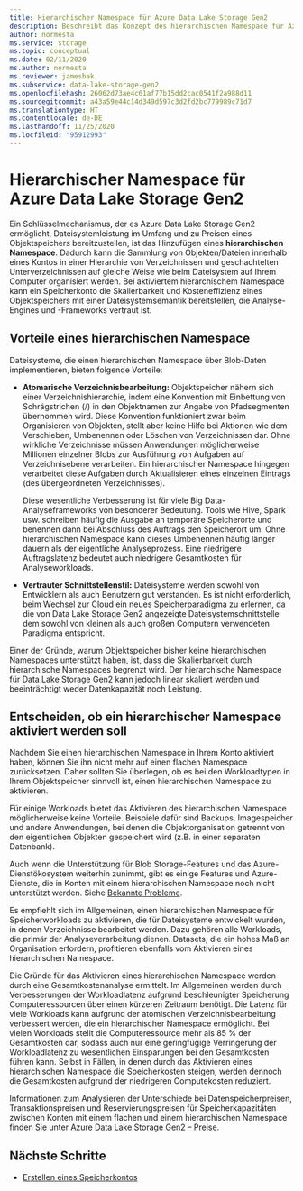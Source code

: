 ```yaml
---
title: Hierarchischer Namespace für Azure Data Lake Storage Gen2
description: Beschreibt das Konzept des hierarchischen Namespace für Azure Data Lake Storage Gen2
author: normesta
ms.service: storage
ms.topic: conceptual
ms.date: 02/11/2020
ms.author: normesta
ms.reviewer: jamesbak
ms.subservice: data-lake-storage-gen2
ms.openlocfilehash: 26062d73ae4c61af77b15dd2cac0541f2a988d11
ms.sourcegitcommit: a43a59e44c14d349d597c3d2fd2bc779989c71d7
ms.translationtype: HT
ms.contentlocale: de-DE
ms.lasthandoff: 11/25/2020
ms.locfileid: "95912993"
---
```

# <a name="azure-data-lake-storage-gen2-hierarchical-namespace"></a>Hierarchischer Namespace für Azure Data Lake Storage Gen2

Ein Schlüsselmechanismus, der es Azure Data Lake Storage Gen2 ermöglicht, Dateisystemleistung im Umfang und zu Preisen eines Objektspeichers bereitzustellen, ist das Hinzufügen eines **hierarchischen Namespace**. Dadurch kann die Sammlung von Objekten/Dateien innerhalb eines Kontos in einer Hierarchie von Verzeichnissen und geschachtelten Unterverzeichnissen auf gleiche Weise wie beim Dateisystem auf Ihrem Computer organisiert werden. Bei aktiviertem hierarchischem Namespace kann ein Speicherkonto die Skalierbarkeit und Kosteneffizienz eines Objektspeichers mit einer Dateisystemsemantik bereitstellen, die Analyse-Engines und -Frameworks vertraut ist.

## <a name="the-benefits-of-a-hierarchical-namespace"></a>Vorteile eines hierarchischen Namespace

Dateisysteme, die einen hierarchischen Namespace über Blob-Daten implementieren, bieten folgende Vorteile:

- **Atomarische Verzeichnisbearbeitung:** Objektspeicher nähern sich einer Verzeichnishierarchie, indem eine Konvention mit Einbettung von Schrägstrichen (/) in den Objektnamen zur Angabe von Pfadsegmenten übernommen wird. Diese Konvention funktioniert zwar beim Organisieren von Objekten, stellt aber keine Hilfe bei Aktionen wie dem Verschieben, Umbenennen oder Löschen von Verzeichnissen dar. Ohne wirkliche Verzeichnisse müssen Anwendungen möglicherweise Millionen einzelner Blobs zur Ausführung von Aufgaben auf Verzeichnisebene verarbeiten. Ein hierarchischer Namespace hingegen verarbeitet diese Aufgaben durch Aktualisieren eines einzelnen Eintrags (des übergeordneten Verzeichnisses).

    Diese wesentliche Verbesserung ist für viele Big Data-Analyseframeworks von besonderer Bedeutung. Tools wie Hive, Spark usw. schreiben häufig die Ausgabe an temporäre Speicherorte und benennen dann bei Abschluss des Auftrags den Speicherort um. Ohne hierarchischen Namespace kann dieses Umbenennen häufig länger dauern als der eigentliche Analyseprozess. Eine niedrigere Auftragslatenz bedeutet auch niedrigere Gesamtkosten für Analyseworkloads.

- **Vertrauter Schnittstellenstil:** Dateisysteme werden sowohl von Entwicklern als auch Benutzern gut verstanden. Es ist nicht erforderlich, beim Wechsel zur Cloud ein neues Speicherparadigma zu erlernen, da die von Data Lake Storage Gen2 angezeigte Dateisystemschnittstelle dem sowohl von kleinen als auch großen Computern verwendeten Paradigma entspricht.

Einer der Gründe, warum Objektspeicher bisher keine hierarchischen Namespaces unterstützt haben, ist, dass die Skalierbarkeit durch hierarchische Namespaces begrenzt wird. Der hierarchische Namespace für Data Lake Storage Gen2 kann jedoch linear skaliert werden und beeinträchtigt weder Datenkapazität noch Leistung.

## <a name="deciding-whether-to-enable-a-hierarchical-namespace"></a>Entscheiden, ob ein hierarchischer Namespace aktiviert werden soll

Nachdem Sie einen hierarchischen Namespace in Ihrem Konto aktiviert haben, können Sie ihn nicht mehr auf einen flachen Namespace zurücksetzen. Daher sollten Sie überlegen, ob es bei den Workloadtypen in Ihrem Objektspeicher sinnvoll ist, einen hierarchischen Namespace zu aktivieren.

Für einige Workloads bietet das Aktivieren des hierarchischen Namespace möglicherweise keine Vorteile. Beispiele dafür sind Backups, Imagespeicher und andere Anwendungen, bei denen die Objektorganisation getrennt von den eigentlichen Objekten gespeichert wird (z.B. in einer separaten Datenbank). 

Auch wenn die Unterstützung für Blob Storage-Features und das Azure-Dienstökosystem weiterhin zunimmt, gibt es einige Features und Azure-Dienste, die in Konten mit einem hierarchischen Namespace noch nicht unterstützt werden. Siehe [Bekannte Probleme](data-lake-storage-known-issues.md). 

Es empfiehlt sich im Allgemeinen, einen hierarchischen Namespace für Speicherworkloads zu aktivieren, die für Dateisysteme entwickelt wurden, in denen Verzeichnisse bearbeitet werden. Dazu gehören alle Workloads, die primär der Analyseverarbeitung dienen. Datasets, die ein hohes Maß an Organisation erfordern, profitieren ebenfalls vom Aktivieren eines hierarchischen Namespace.

Die Gründe für das Aktivieren eines hierarchischen Namespace werden durch eine Gesamtkostenanalyse ermittelt. Im Allgemeinen werden durch Verbesserungen der Workloadlatenz aufgrund beschleunigter Speicherung Computeressourcen über einen kürzeren Zeitraum benötigt. Die Latenz für viele Workloads kann aufgrund der atomischen Verzeichnisbearbeitung verbessert werden, die ein hierarchischer Namespace ermöglicht. Bei vielen Workloads stellt die Computeressource mehr als 85 % der Gesamtkosten dar, sodass auch nur eine geringfügige Verringerung der Workloadlatenz zu wesentlichen Einsparungen bei den Gesamtkosten führen kann. Selbst in Fällen, in denen durch das Aktivieren eines hierarchischen Namespace die Speicherkosten steigen, werden dennoch die Gesamtkosten aufgrund der niedrigeren Computekosten reduziert.

Informationen zum Analysieren der Unterschiede bei Datenspeicherpreisen, Transaktionspreisen und Reservierungspreisen für Speicherkapazitäten zwischen Konten mit einem flachen und einem hierarchischen Namespace finden Sie unter [Azure Data Lake Storage Gen2 – Preise](https://azure.microsoft.com/pricing/details/storage/data-lake/).

## <a name="next-steps"></a>Nächste Schritte

- [Erstellen eines Speicherkontos](../common/storage-account-create.md)